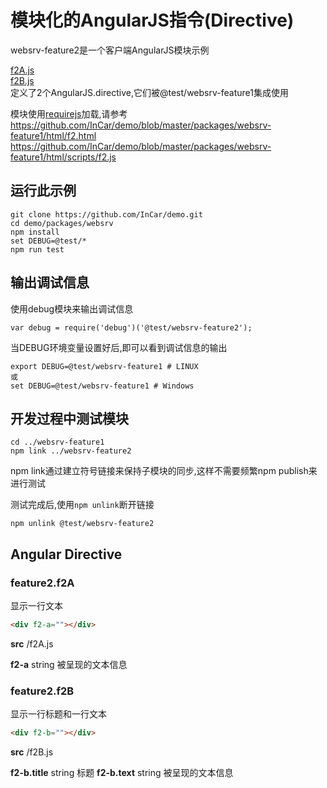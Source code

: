 # 模块化的AngularJS指令(Directive)

websrv-feature2是一个客户端AngularJS模块示例

[f2A.js](https://github.com/InCar/demo/blob/master/packages/websrv-feature2/html/f2A.js)  
[f2B.js](https://github.com/InCar/demo/blob/master/packages/websrv-feature2/html/f2B.js)  
定义了2个AngularJS.directive,它们被@test/websrv-feature1集成使用

模块使用[requirejs](https://github.com/jrburke/requirejs)加载,请参考  
<https://github.com/InCar/demo/blob/master/packages/websrv-feature1/html/f2.html>  
<https://github.com/InCar/demo/blob/master/packages/websrv-feature1/html/scripts/f2.js>

## 运行此示例

```
git clone https://github.com/InCar/demo.git
cd demo/packages/websrv
npm install
set DEBUG=@test/*
npm run test
```

## 输出调试信息
使用debug模块来输出调试信息

```javacript
var debug = require('debug')('@test/websrv-feature2');
```

当DEBUG环境变量设置好后,即可以看到调试信息的输出

```shell
export DEBUG=@test/websrv-feature1 # LINUX
或
set DEBUG=@test/websrv-feature1 # Windows
```

## 开发过程中测试模块
```shell
cd ../websrv-feature1
npm link ../websrv-feature2
```
npm link通过建立符号链接来保持子模块的同步,这样不需要频繁npm publish来进行测试

测试完成后,使用`npm unlink`断开链接
```shell
npm unlink @test/websrv-feature2
```

## Angular Directive
### feature2.f2A
显示一行文本

```HTML
<div f2-a=""></div>
```

**src** /f2A.js

**f2-a** string 被呈现的文本信息
 
### feature2.f2B
显示一行标题和一行文本

```HTML
<div f2-b=""></div>
```

**src** /f2B.js

**f2-b.title** string 标题
**f2-b.text** string 被呈现的文本信息